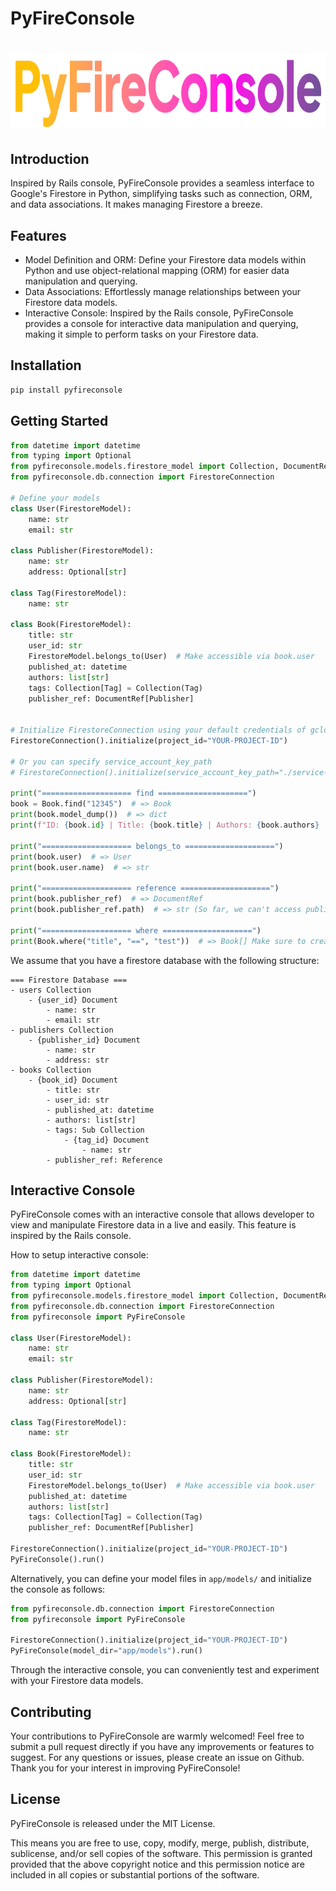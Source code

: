 # PyFireConsole
<h1 style="text-align: center;">
  <img src="logo.png" alt="PyFireConsole" height="120">
</h1>

## Introduction
Inspired by Rails console, PyFireConsole provides a seamless interface to Google's Firestore in Python, simplifying tasks such as connection, ORM, and data associations. It makes managing Firestore a breeze.

## Features
- Model Definition and ORM: Define your Firestore data models within Python and use object-relational mapping (ORM) for easier data manipulation and querying.
- Data Associations: Effortlessly manage relationships between your Firestore data models.
- Interactive Console: Inspired by the Rails console, PyFireConsole provides a console for interactive data manipulation and querying, making it simple to perform tasks on your Firestore data.

## Installation
```sh
pip install pyfireconsole
```

## Getting Started
```python
from datetime import datetime
from typing import Optional
from pyfireconsole.models.firestore_model import Collection, DocumentRef, FirestoreModel
from pyfireconsole.db.connection import FirestoreConnection

# Define your models 
class User(FirestoreModel):
    name: str
    email: str

class Publisher(FirestoreModel):
    name: str
    address: Optional[str]

class Tag(FirestoreModel):
    name: str

class Book(FirestoreModel):
    title: str
    user_id: str
    FirestoreModel.belongs_to(User)  # Make accessible via book.user
    published_at: datetime
    authors: list[str]
    tags: Collection[Tag] = Collection(Tag)
    publisher_ref: DocumentRef[Publisher]


# Initialize FirestoreConnection using your default credentials of gcloud. (use `gcloud auth application-default login` or set GOOGLE_APPLICATION_CREDENTIALS)
FirestoreConnection().initialize(project_id="YOUR-PROJECT-ID")

# Or you can specify service_account_key_path
# FirestoreConnection().initialize(service_account_key_path="./service-account.json", project_id="YOUR-PROJECT-ID")

print("==================== find ====================")
book = Book.find("12345")  # => Book
print(book.model_dump())  # => dict
print(f"ID: {book.id} | Title: {book.title} | Authors: {book.authors} | Published At: {book.published_at.isoformat()}")

print("==================== belongs_to ====================")
print(book.user)  # => User
print(book.user.name)  # => str

print("==================== reference ====================")
print(book.publisher_ref)  # => DocumentRef
print(book.publisher_ref.path)  # => str (So far, we can't access publisher_ref.name directly for ref type)

print("==================== where ====================")
print(Book.where("title", "==", "test"))  # => Book[] Make sure to create index in firestore for compound queries
```

We assume that you have a firestore database with the following structure:
```
=== Firestore Database ===
- users Collection
    - {user_id} Document
        - name: str
        - email: str
- publishers Collection
    - {publisher_id} Document
        - name: str
        - address: str
- books Collection
    - {book_id} Document
        - title: str
        - user_id: str
        - published_at: datetime
        - authors: list[str]
        - tags: Sub Collection
            - {tag_id} Document
                - name: str
        - publisher_ref: Reference
```

## Interactive Console
PyFireConsole comes with an interactive console that allows developer to view and manipulate Firestore data in a live and easily.
This feature is inspired by the Rails console.

How to setup interactive console:

```python
from datetime import datetime
from typing import Optional
from pyfireconsole.models.firestore_model import Collection, DocumentRef, FirestoreModel
from pyfireconsole.db.connection import FirestoreConnection
from pyfireconsole import PyFireConsole

class User(FirestoreModel):
    name: str
    email: str

class Publisher(FirestoreModel):
    name: str
    address: Optional[str]

class Tag(FirestoreModel):
    name: str

class Book(FirestoreModel):
    title: str
    user_id: str
    FirestoreModel.belongs_to(User)  # Make accessible via book.user
    published_at: datetime
    authors: list[str]
    tags: Collection[Tag] = Collection(Tag)
    publisher_ref: DocumentRef[Publisher]

FirestoreConnection().initialize(project_id="YOUR-PROJECT-ID")
PyFireConsole().run()
```


Alternatively, you can define your model files in `app/models/` and initialize the console as follows:

```python
from pyfireconsole.db.connection import FirestoreConnection
from pyfireconsole import PyFireConsole

FirestoreConnection().initialize(project_id="YOUR-PROJECT-ID")
PyFireConsole(model_dir="app/models").run()
```

Through the interactive console, you can conveniently test and experiment with your Firestore data models.

## Contributing
Your contributions to PyFireConsole are warmly welcomed! Feel free to submit a pull request directly if you have any improvements or features to suggest. For any questions or issues, please create an issue on Github. Thank you for your interest in improving PyFireConsole!

## License
PyFireConsole is released under the MIT License.

This means you are free to use, copy, modify, merge, publish, distribute, sublicense, and/or sell copies of the software. This permission is granted provided that the above copyright notice and this permission notice are included in all copies or substantial portions of the software.